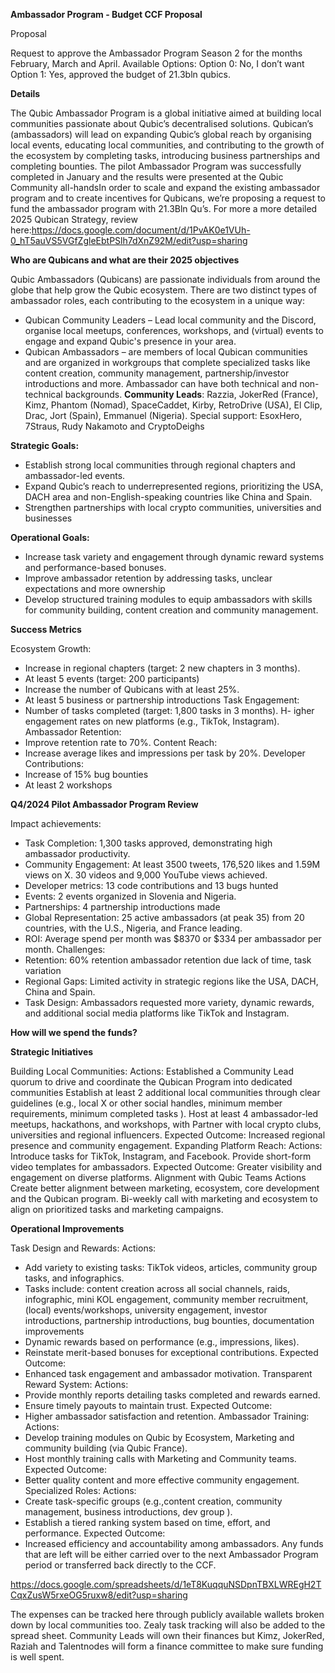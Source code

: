 **Ambassador Program - Budget CCF Proposal** 

Proposal

Request to approve the Ambassador Program Season 2 for the months February, March and April.
Available Options:
Option 0: No, I don’t want
Option 1: Yes, approved the budget of 21.3bln qubics.

**Details**

The Qubic Ambassador Program is a global initiative aimed at building local communities passionate about Qubic’s decentralised solutions. Qubican’s (ambassadors) will lead on expanding Qubic’s global reach by organising local events, educating local communities, and contributing to the growth of the ecosystem by completing tasks, introducing business partnerships and completing bounties. The pilot Ambassador Program was successfully completed in January and the results were presented at the Qubic Community all-handsIn order to scale and expand the existing ambassador program and to create incentives for Qubicans, we’re proposing a request to fund the ambassador program with 21.3Bln Qu’s. 
For more a more detailed 2025 Qubican Strategy, review here:https://docs.google.com/document/d/1PvAK0e1VUh-0_hT5auVS5VGfZgleEbtPSlh7dXnZ92M/edit?usp=sharing

**Who are Qubicans and what are their 2025 objectives**

Qubic Ambassadors (Qubicans) are passionate individuals from around the globe that help grow the Qubic ecosystem. There are two distinct types of ambassador roles, each contributing to the ecosystem in a unique way:
- Qubican Community Leaders – Lead local community and the Discord, organise local meetups, conferences, workshops, and (virtual) events to engage and expand Qubic's presence in your area. 
- Qubican Ambassadors – are members of local Qubican communities and are organized in workgroups that complete specialized tasks like content creation, community management, partnership/investor introductions and more. Ambassador can have both technical and non-technical backgrounds. 
**Community Leads**: Razzia, JokerRed (France), Kimz, Phantom (Nomad), SpaceCaddet, Kirby, RetroDrive (USA), El Clip, Drac, Jort (Spain), Emmanuel (Nigeria). 
Special support: EsoxHero, 7Straus, Rudy Nakamoto and CryptoDeighs

**Strategic Goals:**

- Establish strong local communities through regional chapters and ambassador-led events.
- Expand Qubic’s reach to underrepresented regions, prioritizing the USA, DACH area and non-English-speaking countries like China and Spain.
- Strengthen partnerships with local crypto communities, universities and businesses

**Operational Goals:**

- Increase task variety and engagement through dynamic reward systems and performance-based bonuses.
- Improve ambassador retention by addressing tasks, unclear expectations and more ownership
- Develop structured training modules to equip ambassadors with skills for community building, content creation and community management.

**Success Metrics**

Ecosystem Growth:
- Increase in regional chapters (target: 2 new chapters in 3 months).
- At least 5 events (target: 200 participants)
- Increase the number of Qubicans with at least 25%.
- At least 5 business or partnership introductions
Task Engagement:
- Number of tasks completed (target: 1,800 tasks in 3 months).
H- igher engagement rates on new platforms (e.g., TikTok, Instagram).
Ambassador Retention:
- Improve retention rate to 70%.
Content Reach:
- Increase average likes and impressions per task by 20%.
Developer Contributions:
- Increase of 15% bug bounties
- At least 2 workshops

**Q4/2024 Pilot Ambassador Program Review**

Impact achievements:
- Task Completion: 1,300 tasks approved, demonstrating high ambassador productivity.
- Community Engagement: At least 3500 tweets, 176,520 likes and 1.59M views on X. 30 videos and 9,000 YouTube views achieved.
- Developer metrics: 13 code contributions and 13 bugs hunted
- Events: 2 events organized in Slovenia and Nigeria.
- Partnerships: 4 partnership introductions made
- Global Representation: 25 active ambassadors (at peak 35) from 20 countries, with the U.S., Nigeria, and France leading.
- ROI: Average spend per month was $8370 or $334 per ambassador per month.
Challenges:
- Retention: 60% retention ambassador retention due lack of time, task variation
- Regional Gaps: Limited activity in strategic regions like the USA, DACH, China and Spain.
- Task Design: Ambassadors requested more variety, dynamic rewards, and additional social media platforms like TikTok and Instagram.

**How will we spend the funds?**

**Strategic Initiatives**

Building Local Communities:
Actions:
Established a Community Lead quorum to drive and coordinate the Qubican Program into dedicated communities
Establish at least 2 additional local communities through clear guidelines (e.g., local X or other social handles, minimum member requirements, minimum completed tasks ).
Host at least 4 ambassador-led meetups, hackathons, and workshops, with 
Partner with local crypto clubs, universities and regional influencers.
Expected Outcome:
Increased regional presence and community engagement.
Expanding Platform Reach:
Actions:
Introduce tasks for TikTok, Instagram, and Facebook.
Provide short-form video templates for ambassadors.
Expected Outcome:
Greater visibility and engagement on diverse platforms.
Alignment with Qubic Teams
Actions
Create better alignment between marketing, ecosystem, core development and the Qubican program. 
Bi-weekly call with marketing and ecosystem to align on prioritized tasks and marketing campaigns.

**Operational Improvements**

Task Design and Rewards:
Actions:
- Add variety to existing tasks: TikTok videos, articles, community group tasks, and infographics.
- Tasks include: content creation across all social channels, raids, infographic, mini KOL engagement, community member recruitment, (local) events/workshops, university engagement, investor introductions, partnership introductions, bug bounties, documentation improvements
- Dynamic rewards based on performance (e.g., impressions, likes).
- Reinstate merit-based bonuses for exceptional contributions.
Expected Outcome:
- Enhanced task engagement and ambassador motivation.
Transparent Reward System:
Actions:
- Provide monthly reports detailing tasks completed and rewards earned.
- Ensure timely payouts to maintain trust.
Expected Outcome:
- Higher ambassador satisfaction and retention.
Ambassador Training:
Actions:
- Develop training modules on Qubic by Ecosystem, Marketing and community building (via Qubic France).
- Host monthly training calls with Marketing and Community teams.
Expected Outcome:
- Better quality content and more effective community engagement.
Specialized Roles:
Actions:
- Create task-specific groups (e.g.,content creation, community management, business introductions, dev group ).
- Establish a tiered ranking system based on time, effort, and performance.
Expected Outcome:
- Increased efficiency and accountability among ambassadors.
Any funds that are left will be either carried over to the next Ambassador Program period or transferred back directly to the CCF. 


https://docs.google.com/spreadsheets/d/1eT8KuqquNSDpnTBXLWREgH2TCqxZusW5rxeOG5ruxw8/edit?usp=sharing

The expenses can be tracked here through publicly available wallets broken down by local communities too. Zealy task tracking will also be added to the spread sheet. Community Leads will own their finances but Kimz, JokerRed, Raziah and Talentnodes will form a finance committee to make sure funding is well spent.  
